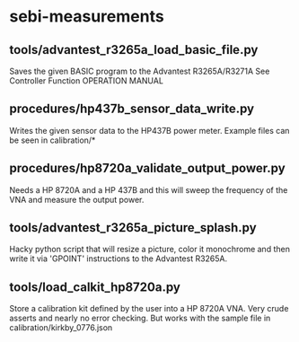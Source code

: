 # sebi-measurements

## tools/advantest_r3265a_load_basic_file.py
Saves the given BASIC program to the Advantest R3265A/R3271A See Controller Function OPERATION MANUAL

## procedures/hp437b_sensor_data_write.py
Writes the given sensor data to the HP437B power meter. Example files can be seen in calibration/*

## procedures/hp8720a_validate_output_power.py
Needs a HP 8720A and a HP 437B and this will sweep the frequency of the VNA and measure the output power.

## tools/advantest_r3265a_picture_splash.py
Hacky python script that will resize a picture, color it monochrome and then write it via 'GPOINT' instructions to the
Advantest R3265A.

## tools/load_calkit_hp8720a.py
Store a calibration kit defined by the user into a HP 8720A VNA.
Very crude asserts and nearly no error checking. But works with the sample file in 
calibration/kirkby_0776.json